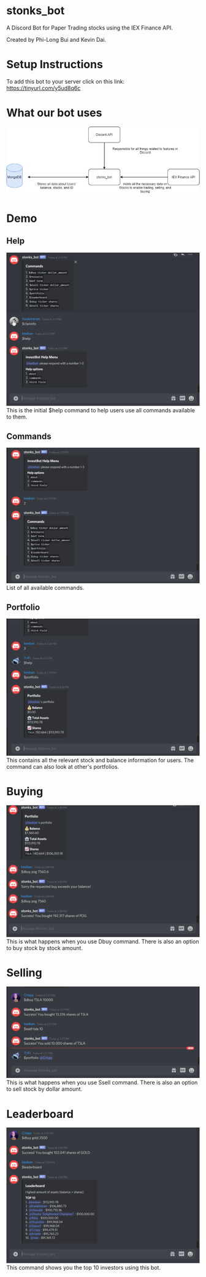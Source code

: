 # stonks_bot
A Discord Bot for Paper Trading stocks using the IEX Finance API.

Created by Phi-Long Bui and Kevin Dai.

# Setup Instructions
To add this bot to your server click on this link:
        https://tinyurl.com/y5ud8q6c
# What our bot uses
![Image of Graph](https://github.com/phi63897/stonks_bot/blob/main/images/test.png)

# Demo
## Help
![Image of Help](https://github.com/phi63897/stonks_bot/blob/main/images/help_1.PNG)
This is the initial $help command to help users use all commands available to them.

## Commands
![Image of Command](https://github.com/phi63897/stonks_bot/blob/main/images/command_1.PNG)
List of all available commands.

## Portfolio
![Image of Portfolio](https://github.com/phi63897/stonks_bot/blob/main/images/portfolio_1.PNG)
This contains all the relevant stock and balance information for users. The command can also look at other's portfolios.

# Buying
![Image of Dbuy](https://github.com/phi63897/stonks_bot/blob/main/images/dbuy_1.PNG)
This is what happens when you use Dbuy command. There is also an option to buy stock by stock amount.

# Selling
![Image of Ssell](https://github.com/phi63897/stonks_bot/blob/main/images/ssell_1.PNG)
This is what happens when you use Ssell command. There is also an option to sell stock by dollar amount.

# Leaderboard
![Image of Leader](https://github.com/phi63897/stonks_bot/blob/main/images/leader_1.PNG)
This command shows you the top 10 investors using this bot.
